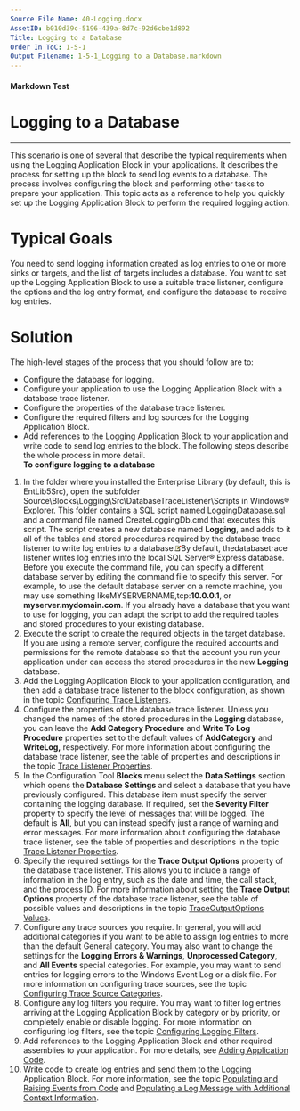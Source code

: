 ```yaml
---
Source File Name: 40-Logging.docx
AssetID: b010d39c-5196-439a-8d7c-92d6cbe1d892
Title: Logging to a Database
Order In ToC: 1-5-1
Output Filename: 1-5-1_Logging to a Database.markdown
---
```


#### Markdown Test ####
# Logging to a Database #
----------

<a name="logscenario_database" href="#" xmlns:xlink="http://www.w3.org/1999/xlink"><span /></a>This scenario is one of several that describe the typical requirements when using the Logging Application Block in your applications. It describes the process for setting up the block to send log events to a database. The process involves configuring the block and performing other tasks to prepare your application. This topic acts as a reference to help you quickly set up the Logging Application Block to perform the required logging action.  

# Typical Goals #
You need to send logging information created as log entries to one or more sinks or targets, and the list of targets includes a database. You want to set up the Logging Application Block to use a suitable trace listener, configure the options and the log entry format, and configure the database to receive log entries.   

# Solution #
The high-level stages of the process that you should follow are to:  
+ Configure the database for logging.
+ Configure your application to use the Logging Application Block with a database trace listener.
+ Configure the properties of the database trace listener.
+ Configure the required filters and log sources for the Logging Application Block.
+ Add references to the Logging Application Block to your application and write code to send log entries to the block. 
The following steps describe the whole process in more detail.  
**To configure logging to a database**

1. In the folder where you installed the Enterprise Library (by default, this is EntLib5Src), open the subfolder Source\Blocks\Logging\Src\DatabaseTraceListener\Scripts in Windows® Explorer. This folder contains a SQL script named LoggingDatabase.sql and a command file named CreateLoggingDb.cmd that executes this script. The script creates a new database named **Logging**, and adds to it all of the tables and stored procedures required by the database trace listener to write log entries to a database.![](images/note.gif)By default, thedatabasetrace listener writes log entries into the local SQL Server® Express database. Before you execute the command file, you can specify a different database server by editing the command file to specify this server. For example, to use the default database server on a remote machine, you may use something likeMYSERVERNAME,tcp:**10.0.0.1**, or **myserver.mydomain.com**. 
If you already have a database that you want to use for logging, you can adapt the script to add the required tables and stored procedures to your existing database.
2. Execute the script to create the required objects in the target database. If you are using a remote server, configure the required accounts and permissions for the remote database so that the account you run your application under can access the stored procedures in the new **Logging** database. 
3. Add the Logging Application Block to your application configuration, and then add a database trace listener to the block configuration, as shown in the topic <a href="test-markdown_a0ea0d8b-7675-48b8-9b5f-9d6d8e2382f0.html" xmlns:dt="uuid:C2F41010-65B3-11d1-A29F-00AA00C14882" xmlns:xlink="http://www.w3.org/1999/xlink" xmlns:MSHelp="http://msdn.microsoft.com/mshelp">Configuring Trace Listeners</a>. 
4. Configure the properties of the database trace listener. Unless you changed the names of the stored procedures in the **Logging** database, you can leave the **Add Category Procedure** and **Write To Log Procedure** properties set to the default values of **AddCategory** and **WriteLog,** respectively. For more information about configuring the database trace listener, see the table of properties and descriptions in the topic <a href="test-markdown_b45ee518-82b1-426c-b772-1e6c0fde455e.html" xmlns:dt="uuid:C2F41010-65B3-11d1-A29F-00AA00C14882" xmlns:xlink="http://www.w3.org/1999/xlink" xmlns:MSHelp="http://msdn.microsoft.com/mshelp">Trace Listener Properties</a>.
5. In the Configuration Tool **Blocks** menu select the **Data Settings** section which opens the **Database Settings** and select a database that you have previously configured. This database item must specify the server containing the logging database. If required, set the **Severity Filter** property to specify the level of messages that will be logged. The default is **All**, but you can instead specify just a range of warning and error messages. For more information about configuring the database trace listener, see the table of properties and descriptions in the topic <a href="test-markdown_b45ee518-82b1-426c-b772-1e6c0fde455e.html" xmlns:dt="uuid:C2F41010-65B3-11d1-A29F-00AA00C14882" xmlns:xlink="http://www.w3.org/1999/xlink" xmlns:MSHelp="http://msdn.microsoft.com/mshelp">Trace Listener Properties</a>.  
6. Specify the required settings for the **Trace Output Options** property of the database trace listener. This allows you to include a range of information in the log entry, such as the date and time, the call stack, and the process ID. For more information about setting the **Trace Output Options** property of the database trace listener, see the table of possible values and descriptions in the topic <a href="test-markdown_e0902ea8-47a8-465f-a7d4-6809f35f6bc8.html" xmlns:dt="uuid:C2F41010-65B3-11d1-A29F-00AA00C14882" xmlns:xlink="http://www.w3.org/1999/xlink" xmlns:MSHelp="http://msdn.microsoft.com/mshelp">TraceOutputOptions Values</a>.
7. Configure any trace sources you require. In general, you will add additional categories if you want to be able to assign log entries to more than the default General category. You may also want to change the settings for the **Logging Errors &amp; Warnings**, **Unprocessed Category**, and **All Events** special categories. For example, you may want to send entries for logging errors to the Windows Event Log or a disk file. For more information on configuring trace sources, see the topic <a href="test-markdown_9301547d-44c4-490c-91a0-b63e86e4b6a2.html" xmlns:dt="uuid:C2F41010-65B3-11d1-A29F-00AA00C14882" xmlns:xlink="http://www.w3.org/1999/xlink" xmlns:MSHelp="http://msdn.microsoft.com/mshelp">Configuring Trace Source Categories</a>. 
8. Configure any log filters you require. You may want to filter log entries arriving at the Logging Application Block by category or by priority, or completely enable or disable logging. For more information on configuring log filters, see the topic <a href="test-markdown_ac913544-cc72-4de9-b916-f9d85d473685.html" xmlns:dt="uuid:C2F41010-65B3-11d1-A29F-00AA00C14882" xmlns:xlink="http://www.w3.org/1999/xlink" xmlns:MSHelp="http://msdn.microsoft.com/mshelp">Configuring Logging Filters</a>.
9. Add references to the Logging Application Block and other required assemblies to your application. For more details, see <a href="test-markdown_730d69d7-7e0f-4b21-8ab8-725bcec1bfd3.html" xmlns:dt="uuid:C2F41010-65B3-11d1-A29F-00AA00C14882" xmlns:xlink="http://www.w3.org/1999/xlink" xmlns:MSHelp="http://msdn.microsoft.com/mshelp">Adding Application Code</a>.
10. Write code to create log entries and send them to the Logging Application Block. For more information, see the topic <a href="test-markdown_3712145d-7fa5-4fd7-b9a7-ea2d018b5fc7.html" xmlns:dt="uuid:C2F41010-65B3-11d1-A29F-00AA00C14882" xmlns:xlink="http://www.w3.org/1999/xlink" xmlns:MSHelp="http://msdn.microsoft.com/mshelp">Populating and Raising Events from Code</a> and <a href="test-markdown_62843eda-e525-4531-8d26-4efddd75ccef.html" xmlns:dt="uuid:C2F41010-65B3-11d1-A29F-00AA00C14882" xmlns:xlink="http://www.w3.org/1999/xlink" xmlns:MSHelp="http://msdn.microsoft.com/mshelp">Populating a Log Message with Additional Context Information</a>.

